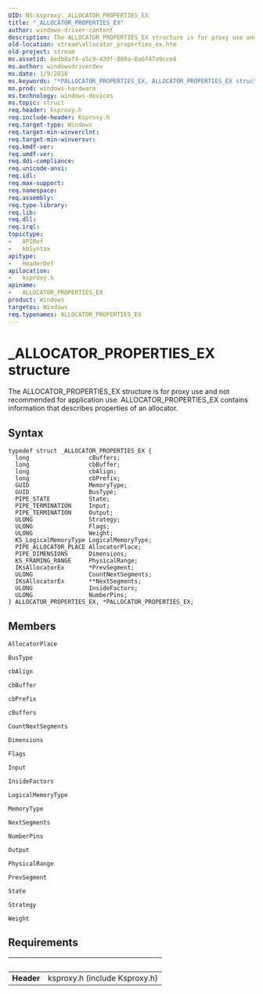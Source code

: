 ```yaml
---
UID: NS:ksproxy._ALLOCATOR_PROPERTIES_EX
title: "_ALLOCATOR_PROPERTIES_EX"
author: windows-driver-content
description: The ALLOCATOR_PROPERTIES_EX structure is for proxy use and not recommended for application use. ALLOCATOR_PROPERTIES_EX contains information that describes properties of an allocator.
old-location: stream\allocator_properties_ex.htm
old-project: stream
ms.assetid: 6edb8af4-a5c9-430f-800a-8a6f47a9cce4
ms.author: windowsdriverdev
ms.date: 1/9/2018
ms.keywords: "*PALLOCATOR_PROPERTIES_EX, ALLOCATOR_PROPERTIES_EX structure [Streaming Media Devices], ALLOCATOR_PROPERTIES_EX, _ALLOCATOR_PROPERTIES_EX, stream.allocator_properties_ex, PALLOCATOR_PROPERTIES_EX, ksproxy/ALLOCATOR_PROPERTIES_EX, ksproxy/PALLOCATOR_PROPERTIES_EX, ksproxy_6d16a85e-e11b-46e1-a9ab-b8f099e32d57.xml, PALLOCATOR_PROPERTIES_EX structure pointer [Streaming Media Devices]"
ms.prod: windows-hardware
ms.technology: windows-devices
ms.topic: struct
req.header: ksproxy.h
req.include-header: Ksproxy.h
req.target-type: Windows
req.target-min-winverclnt: 
req.target-min-winversvr: 
req.kmdf-ver: 
req.umdf-ver: 
req.ddi-compliance: 
req.unicode-ansi: 
req.idl: 
req.max-support: 
req.namespace: 
req.assembly: 
req.type-library: 
req.lib: 
req.dll: 
req.irql: 
topictype:
-	APIRef
-	kbSyntax
apitype:
-	HeaderDef
apilocation:
-	ksproxy.h
apiname:
-	ALLOCATOR_PROPERTIES_EX
product: Windows
targetos: Windows
req.typenames: ALLOCATOR_PROPERTIES_EX
---
```


# _ALLOCATOR_PROPERTIES_EX structure
The ALLOCATOR_PROPERTIES_EX structure is for proxy use and not recommended for application use. ALLOCATOR_PROPERTIES_EX contains information that describes properties of an allocator.

## Syntax
````
typedef struct _ALLOCATOR_PROPERTIES_EX {
  long                 cBuffers;
  long                 cbBuffer;
  long                 cbAlign;
  long                 cbPrefix;
  GUID                 MemoryType;
  GUID                 BusType;
  PIPE_STATE           State;
  PIPE_TERMINATION     Input;
  PIPE_TERMINATION     Output;
  ULONG                Strategy;
  ULONG                Flags;
  ULONG                Weight;
  KS_LogicalMemoryType LogicalMemoryType;
  PIPE_ALLOCATOR_PLACE AllocatorPlace;
  PIPE_DIMENSIONS      Dimensions;
  KS_FRAMING_RANGE     PhysicalRange;
  IKsAllocatorEx       *PrevSegment;
  ULONG                CountNextSegments;
  IKsAllocatorEx       **NextSegments;
  ULONG                InsideFactors;
  ULONG                NumberPins;
} ALLOCATOR_PROPERTIES_EX, *PALLOCATOR_PROPERTIES_EX;
````

## Members


`AllocatorPlace`



`BusType`



`cbAlign`



`cbBuffer`



`cbPrefix`



`cBuffers`



`CountNextSegments`



`Dimensions`



`Flags`



`Input`



`InsideFactors`



`LogicalMemoryType`



`MemoryType`



`NextSegments`



`NumberPins`



`Output`



`PhysicalRange`



`PrevSegment`



`State`



`Strategy`



`Weight`




## Requirements
| &nbsp; | &nbsp; |
| ---- |:---- |
| **Header** | ksproxy.h (include Ksproxy.h) |